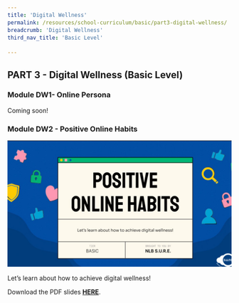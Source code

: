 ```yaml
---
title: 'Digital Wellness'
permalink: /resources/school-curriculum/basic/part3-digital-wellness/
breadcrumb: 'Digital Wellness'
third_nav_title: 'Basic Level'

---
```


## PART 3 - Digital Wellness (Basic Level)



### Module DW1- Online Persona

Coming soon!




### Module DW2 - Positive Online Habits

![](../images/basic-dw2.JPG)

Let’s learn about how to achieve digital wellness!

Download the PDF slides **[HERE](https://go.gov.sg/sure-dw2-basic-slides)**.



